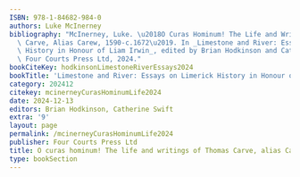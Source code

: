 ```yaml
---
ISBN: 978-1-84682-984-0
authors: Luke McInerney
bibliography: "McInerney, Luke. \u2018O Curas Hominum! The Life and Writings of Thomas\
  \ Carve, Alias Carew, 1590-c.1672\u2019. In _Limestone and River: Essays on Limerick\
  \ History in Honour of Liam Irwin_, edited by Brian Hodkinson and Catherine Swift.\
  \ Four Courts Press Ltd, 2024."
bookCiteKey: hodkinsonLimestoneRiverEssays2024
bookTitle: 'Limestone and River: Essays on Limerick History in Honour of Liam Irwin'
category: 202412
citekey: mcinerneyCurasHominumLife2024
date: 2024-12-13
editors: Brian Hodkinson, Catherine Swift
extra: '9'
layout: page
permalink: /mcinerneyCurasHominumLife2024
publisher: Four Courts Press Ltd
title: O curas hominum! The life and writings of Thomas Carve, alias Carew, 1590-c.1672
type: bookSection
---
```

